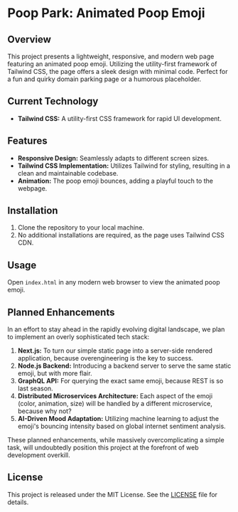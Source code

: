 # Poop Park: Animated Poop Emoji

## Overview

This project presents a lightweight, responsive, and modern web page featuring an animated poop emoji. Utilizing the utility-first framework of Tailwind CSS, the page offers a sleek design with minimal code. Perfect for a fun and quirky domain parking page or a humorous placeholder.

## Current Technology

- **Tailwind CSS:** A utility-first CSS framework for rapid UI development.

## Features

- **Responsive Design:** Seamlessly adapts to different screen sizes.
- **Tailwind CSS Implementation:** Utilizes Tailwind for styling, resulting in a clean and maintainable codebase.
- **Animation:** The poop emoji bounces, adding a playful touch to the webpage.

## Installation

1. Clone the repository to your local machine.
2. No additional installations are required, as the page uses Tailwind CSS CDN.

## Usage

Open `index.html` in any modern web browser to view the animated poop emoji.

## Planned Enhancements

In an effort to stay ahead in the rapidly evolving digital landscape, we plan to implement an overly sophisticated tech stack:

1. **Next.js:** To turn our simple static page into a server-side rendered application, because overengineering is the key to success.
2. **Node.js Backend:** Introducing a backend server to serve the same static emoji, but with more flair.
3. **GraphQL API:** For querying the exact same emoji, because REST is so last season.
4. **Distributed Microservices Architecture:** Each aspect of the emoji (color, animation, size) will be handled by a different microservice, because why not?
5. **AI-Driven Mood Adaptation:** Utilizing machine learning to adjust the emoji's bouncing intensity based on global internet sentiment analysis.

These planned enhancements, while massively overcomplicating a simple task, will undoubtedly position this project at the forefront of web development overkill.

## License

This project is released under the MIT License. See the [LICENSE](LICENSE) file for details.
